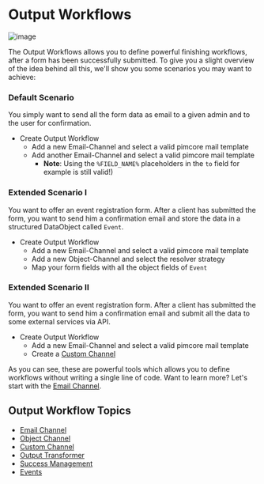 # Output Workflows

![image](https://user-images.githubusercontent.com/700119/77752709-5aa53280-7028-11ea-9615-1165859c08ed.png)

The Output Workflows allows you to define powerful finishing workflows, after a form has been successfully submitted.
To give you a slight overview of the idea behind all this, we'll show you some scenarios you may want to achieve:

### Default Scenario
You simply want to send all the form data as email to a given admin and to the user for confirmation.

- Create Output Workflow
    - Add a new Email-Channel and select a valid pimcore mail template
    - Add another Email-Channel and select a valid pimcore mail template 
        - **Note**: Using the `%FIELD_NAME%` placeholders in the `to` field for example is still valid!) 
        
### Extended Scenario I
You want to offer an event registration form. After a client has submitted the form,
you want to send him a confirmation email and store the data in a structured DataObject called `Event`.

- Create Output Workflow
    - Add a new Email-Channel and select a valid pimcore mail template
    - Add a new Object-Channel and select the resolver strategy
    - Map your form fields with all the object fields of `Event`
    
### Extended Scenario II
You want to offer an event registration form. After a client has submitted the form,
you want to send him a confirmation email and submit all the data to some external services via API. 

- Create Output Workflow
    - Add a new Email-Channel and select a valid pimcore mail template
    - Create a [Custom Channel](./12_CustomChannel.md)
    
As you can see, these are powerful tools which allows you to define workflows without writing a single line of code.
Want to learn more? Let's start with the [Email Channel](./10_EmailChannel.md).

## Output Workflow Topics
  - [Email Channel](./10_EmailChannel.md)
  - [Object Channel](./11_ObjectChannel.md)
  - [Custom Channel](./12_CustomChannel.md)
  - [Output Transformer](./15_OutputTransformer.md)
  - [Success Management](./20_SuccessManagement.md)
  - [Events](./30_Events.md)
    